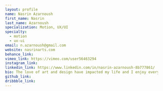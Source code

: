 ```yaml
---
layout: profile
name: Nasrin Azarnoush
first_name: Nasrin
last_name: Azarnoush
specialization: Motion, UX/UI
specialty:
  - motion
  - ux-ui
email: n.azarnoush@gmail.com
website: nasrinarts.com
behance_link:
vimeo_link: https://vimeo.com/user56463294
instagram_link:
linkedin_link: https://www.linkedin.com/in/nasrin-azarnoush-8b777861/
bio: The love of art and design have impacted my life and I enjoy every moment of it. I am here because I don't stop learning and creating!
github_link:
dribbble_link:
---
```

